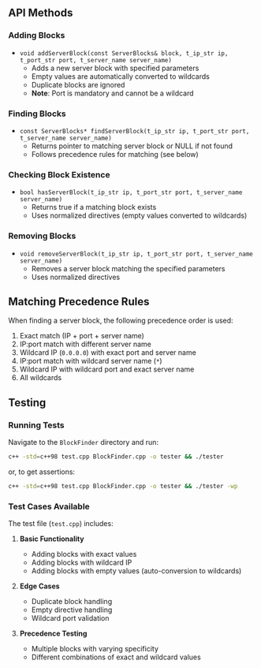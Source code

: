 ## API Methods

### Adding Blocks
- `void addServerBlock(const ServerBlocks& block, t_ip_str ip, t_port_str port, t_server_name server_name)`
  - Adds a new server block with specified parameters
  - Empty values are automatically converted to wildcards
  - Duplicate blocks are ignored
  - **Note**: Port is mandatory and cannot be a wildcard

### Finding Blocks
- `const ServerBlocks* findServerBlock(t_ip_str ip, t_port_str port, t_server_name server_name)`
  - Returns pointer to matching server block or NULL if not found
  - Follows precedence rules for matching (see below)

### Checking Block Existence
- `bool hasServerBlock(t_ip_str ip, t_port_str port, t_server_name server_name)`
  - Returns true if a matching block exists
  - Uses normalized directives (empty values converted to wildcards)

### Removing Blocks
- `void removeServerBlock(t_ip_str ip, t_port_str port, t_server_name server_name)`
  - Removes a server block matching the specified parameters
  - Uses normalized directives

## Matching Precedence Rules

When finding a server block, the following precedence order is used:

1. Exact match (IP + port + server name)
2. IP:port match with different server name
3. Wildcard IP (`0.0.0.0`) with exact port and server name
4. IP:port match with wildcard server name (`*`)
5. Wildcard IP with wildcard port and exact server name
6. All wildcards

## Testing

### Running Tests
Navigate to the `BlockFinder` directory and run:
```bash
c++ -std=c++98 test.cpp BlockFinder.cpp -o tester && ./tester
```

or, to get assertions:
```bash
c++ -std=c++98 test.cpp BlockFinder.cpp -o tester && ./tester -wp
```

### Test Cases Available

The test file (`test.cpp`) includes:

1. **Basic Functionality**
   - Adding blocks with exact values
   - Adding blocks with wildcard IP
   - Adding blocks with empty values (auto-conversion to wildcards)

2. **Edge Cases**
   - Duplicate block handling
   - Empty directive handling
   - Wildcard port validation

3. **Precedence Testing**
   - Multiple blocks with varying specificity
   - Different combinations of exact and wildcard values
